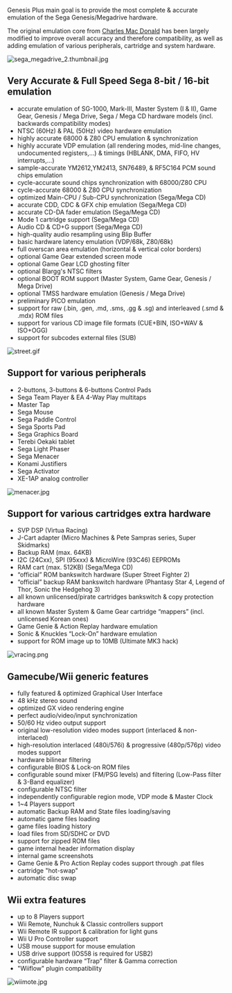 
Genesis Plus main goal is to provide the most complete & accurate emulation of the Sega Genesis/Megadrive hardware.

The original emulation core from [Charles Mac Donald](http://cgfm2.emuviews.com/) has been largely modified to improve overall accuracy and therefore compatibility, as well as adding emulation of various peripherals, cartridge and system hardware.

![sega_megadrive_2.thumbnail.jpg](https://bitbucket.org/repo/7AjE6M/images/4007718275-sega_megadrive_2.thumbnail.jpg)


## Very Accurate & Full Speed Sega 8-bit / 16-bit emulation ##
  * accurate emulation of SG-1000, Mark-III, Master System (I & II), Game Gear, Genesis / Mega Drive, Sega / Mega CD hardware models (incl. backwards compatibility modes)
  * NTSC (60Hz) & PAL (50Hz) video hardware emulation
  * highly accurate 68000 & Z80 CPU emulation & synchronization
  * highly accurate VDP emulation (all rendering modes, mid-line changes, undocumented registers,…) & timings (HBLANK, DMA, FIFO, HV interrupts,…)
  * sample-accurate YM2612,YM2413, SN76489, & RF5C164 PCM sound chips emulation 
  * cycle-accurate sound chips synchronization with 68000/Z80 CPU
  * cycle-accurate 68000 & Z80 CPU synchronization
  * optimized Main-CPU / Sub-CPU synchronization (Sega/Mega CD)
  * accurate CDD, CDC & GFX chip emulation (Sega/Mega CD)
  * accurate CD-DA fader emulation (Sega/Mega CD)
  * Mode 1 cartridge support (Sega/Mega CD)
  * Audio CD & CD+G support (Sega/Mega CD)
  * high-quality audio resampling using Blip Buffer
  * basic hardware latency emulation (VDP/68k, Z80/68k)
  * full overscan area emulation (horizontal & vertical color borders)
  * optional Game Gear extended screen mode
  * optional Game Gear LCD ghosting filter
  * optional Blargg's NTSC filters
  * optional BOOT ROM support (Master System, Game Gear, Genesis / Mega Drive)
  * optional TMSS hardware emulation (Genesis / Mega Drive)
  * preliminary PICO emulation
  * support for raw (.bin, .gen, .md, .sms, .gg & .sg) and interleaved (.smd & .mdx) ROM files
  * support for various CD image file formats (CUE+BIN,  ISO+WAV & ISO+OGG)
  * support for subcodes external files (SUB)


![street.gif](https://bitbucket.org/repo/7AjE6M/images/607524734-street.gif)

## Support for various peripherals ##
  * 2-buttons, 3-buttons & 6-buttons Control Pads 
  * Sega Team Player & EA 4-Way Play multitaps
  * Master Tap 
  * Sega Mouse
  * Sega Paddle Control
  * Sega Sports Pad
  * Sega Graphics Board
  * Terebi Oekaki tablet
  * Sega Light Phaser
  * Sega Menacer 
  * Konami Justifiers
  * Sega Activator
  * XE-1AP analog controller


![menacer.jpg](https://bitbucket.org/repo/7AjE6M/images/4221166085-menacer.jpg)

## Support for various cartridges extra hardware ##
  * SVP DSP (Virtua Racing)
  * J-Cart adapter (Micro Machines & Pete Sampras series, Super Skidmarks)
  * Backup RAM (max. 64KB)
  * I2C (24Cxx), SPI (95xxx) & MicroWire (93C46) EEPROMs
  * RAM cart (max. 512KB) (Sega/Mega CD)
  * “official” ROM bankswitch hardware (Super Street Fighter 2)
  * “official” backup RAM bankswitch hardware (Phantasy Star 4, Legend of Thor, Sonic the Hedgehog 3)
  * all known unlicensed/pirate cartridges bankswitch & copy protection hardware
  * all known Master System & Game Gear cartridge “mappers” (incl. unlicensed Korean ones)
  * Game Genie & Action Replay hardware emulation
  * Sonic & Knuckles “Lock-On” hardware emulation
  * support for ROM image up to 10MB (Ultimate MK3 hack)

![vracing.png](https://bitbucket.org/repo/7AjE6M/images/802538951-vracing.png)

## Gamecube/Wii generic features ##

  * fully featured & optimized Graphical User Interface
  * 48 kHz stereo sound
  * optimized GX video rendering engine
  * perfect audio/video/input synchronization
  * 50/60 Hz video output support
  * original low-resolution video modes support (interlaced & non-interlaced)
  * high-resolution interlaced (480i/576i) & progressive (480p/576p) video modes support
  * hardware bilinear filtering
  * configurable BIOS & Lock-on ROM files
  * configurable sound mixer (FM/PSG levels) and filtering (Low-Pass filter & 3-Band equalizer)
  * configurable NTSC filter
  * independently configurable region mode, VDP mode & Master Clock
  * 1~4 Players support
  * automatic Backup RAM and State files loading/saving
  * automatic game files loading
  * game files loading history
  * load files from SD/SDHC or DVD
  * support for zipped ROM files
  * game internal header information display
  * internal game screenshots
  * Game Genie & Pro Action Replay codes support through .pat files
  * cartridge "hot-swap"
  * automatic disc swap


## Wii extra features ##
  * up to 8 Players support 
  * Wii Remote, Nunchuk & Classic controllers support 
  * Wii Remote IR support & calibration for light guns
  * Wii U Pro Controller support
  * USB mouse support for mouse emulation
  * USB drive support (IOS58 is required for USB2)
  * configurable hardware “Trap” filter & Gamma correction
  * "Wiiflow" plugin compatibility

![wiimote.jpg](https://bitbucket.org/repo/7AjE6M/images/2853669073-wiimote.jpg)